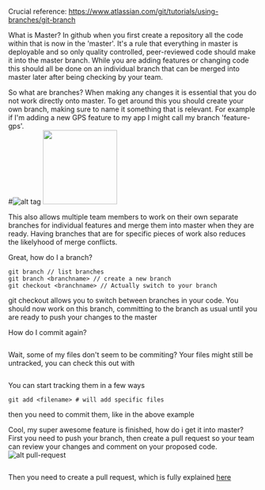 Crucial reference:
https://www.atlassian.com/git/tutorials/using-branches/git-branch

What is Master?
In github when you first create a repository all the code within that is now in the 'master'. It's a rule that everything in master is deployable and so only quality controlled, peer-reviewed code should make it into the master branch. While you are adding features or changing code this should all be done on an individual branch that can be merged into master later after being checking by your team.

So what are branches?
When making any changes it is essential that you do not work directly onto master. To get around this you should create your own branch, making sure to name it something that is relevant. For example if I'm adding a new GPS feature to my app I might call my branch 'feature-gps'.   
#![alt tag](https://www.atlassian.com/git/images/tutorials/collaborating/using-branches/01.svg)
<img src="https://github.com/favicon.ico" width="150">

This also allows multiple team members to work on their own separate branches for individual features and merge them into master when they are ready. Having branches that are for specific pieces of work also reduces the likelyhood of merge conflicts.

Great, how do I a branch?
```
git branch // list branches
git branch <branchname> // create a new branch
git checkout <branchname> // Actually switch to your branch
```
git checkout allows you to switch between branches in your code.
You should now work on this branch, committing to the branch as usual until you are ready to push your changes to the master

How do I commit again?
```git commit -m 'A useful commit message'
```

Wait, some of my files don't seem to be commiting?
Your files might still be untracked, you can check this out with
```git status
```

You can start tracking them in a few ways
```git add * #Will add all files in a folder
git add <filename> # will add specific files
```
then you need to commit them, like in the above example

Cool, my super awesome feature is finished, how do i get it into master?
First you need to push your branch, then create a pull request so your team can review your changes and comment on your proposed code.
![alt pull-request](https://www.atlassian.com/git/images/tutorials/collaborating/making-a-pull-request/02.svg)
```git push --set-upstream origin <branchname>
```
Then you need to create a pull request, which is fully explained <a href=https://yangsu.github.io/pull-request-tutorial/> here </a>
